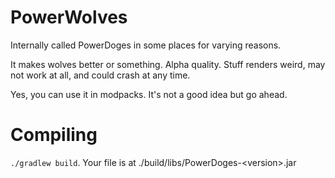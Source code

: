 PowerWolves
===========
Internally called PowerDoges in some places for varying reasons.

It makes wolves better or something. Alpha quality. Stuff renders weird, may not work at all, and could crash at any time.

Yes, you can use it in modpacks. It's not a good idea but go ahead.

Compiling
=========
`./gradlew build`. Your file is at ./build/libs/PowerDoges-&lt;version&gt;.jar
